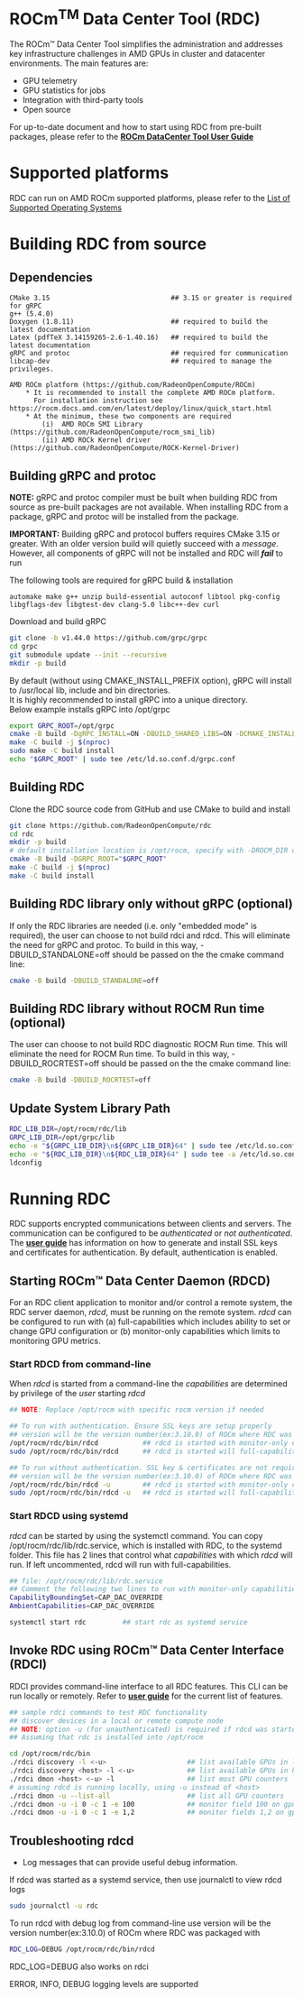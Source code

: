 # ROCm<sup>TM</sup> Data Center Tool (RDC)

The ROCm™ Data Center Tool simplifies the administration and addresses key infrastructure challenges in AMD GPUs in cluster and datacenter environments. The main features are:

- GPU telemetry
- GPU statistics for jobs
- Integration with third-party tools
- Open source

For up-to-date document and how to start using RDC from pre-built packages, please refer to the [**ROCm DataCenter Tool User Guide**](https://rocm.docs.amd.com/projects/rdc/en/latest/)

# Supported platforms
RDC can run on AMD ROCm supported platforms, please refer to the [List of Supported Operating Systems](https://rocm.docs.amd.com/en/latest/release/gpu_os_support.html)

# Building RDC from source

## Dependencies

    CMake 3.15                              ## 3.15 or greater is required for gRPC
    g++ (5.4.0)
    Doxygen (1.8.11)                        ## required to build the latest documentation
    Latex (pdfTeX 3.14159265-2.6-1.40.16)   ## required to build the latest documentation
    gRPC and protoc                         ## required for communication
    libcap-dev                              ## required to manage the privileges.

    AMD ROCm platform (https://github.com/RadeonOpenCompute/ROCm)
        * It is recommended to install the complete AMD ROCm platform.
          For installation instruction see https://rocm.docs.amd.com/en/latest/deploy/linux/quick_start.html
        * At the minimum, these two components are required
            (i)  AMD ROCm SMI Library (https://github.com/RadeonOpenCompute/rocm_smi_lib)
            (ii) AMD ROCk Kernel driver (https://github.com/RadeonOpenCompute/ROCK-Kernel-Driver)

## Building gRPC and protoc

**NOTE:** gRPC and protoc compiler must be built when building RDC from source as pre-built packages are not available. When installing RDC from a package, gRPC and protoc will be installed from the package.

**IMPORTANT:** Building gRPC and protocol buffers requires CMake 3.15 or greater. With an older version build will quietly succeed with a *message*. However, all components of gRPC will not be installed and RDC will ***fail*** to run

The following tools are required for gRPC build & installation

    automake make g++ unzip build-essential autoconf libtool pkg-config libgflags-dev libgtest-dev clang-5.0 libc++-dev curl

Download and build gRPC
```bash
git clone -b v1.44.0 https://github.com/grpc/grpc
cd grpc
git submodule update --init --recursive
mkdir -p build
```

By default (without using CMAKE_INSTALL_PREFIX option), gRPC will install to /usr/local lib, include and bin directories.  
It is highly recommended to install gRPC into a unique directory.  
Below example installs gRPC into /opt/grpc

```bash
export GRPC_ROOT=/opt/grpc
cmake -B build -DgRPC_INSTALL=ON -DBUILD_SHARED_LIBS=ON -DCMAKE_INSTALL_PREFIX="$GRPC_ROOT"
make -C build -j $(nproc)
sudo make -C build install
echo "$GRPC_ROOT" | sudo tee /etc/ld.so.conf.d/grpc.conf
```

## Building RDC

Clone the RDC source code from GitHub and use CMake to build and install

```bash
git clone https://github.com/RadeonOpenCompute/rdc
cd rdc
mkdir -p build
# default installation location is /opt/rocm, specify with -DROCM_DIR or -DCMAKE_INSTALL_PREFIX
cmake -B build -DGRPC_ROOT="$GRPC_ROOT"
make -C build -j $(nproc)
make -C build install
```

## Building RDC library only without gRPC (optional)

If only the RDC libraries are needed (i.e. only "embedded mode" is required), the user can choose to not build rdci and rdcd. This will eliminate the need for gRPC and protoc. To build in this way, -DBUILD_STANDALONE=off should be passed on the the cmake command line:

```bash
cmake -B build -DBUILD_STANDALONE=off
```

## Building RDC library without ROCM Run time (optional)

The user can choose to not build RDC diagnostic ROCM Run time. This will eliminate the need for ROCM Run time. To build in this way, -DBUILD_ROCRTEST=off should be passed on the the cmake command line:

```bash
cmake -B build -DBUILD_ROCRTEST=off
```

## Update System Library Path

```bash
RDC_LIB_DIR=/opt/rocm/rdc/lib
GRPC_LIB_DIR=/opt/grpc/lib
echo -e "${GRPC_LIB_DIR}\n${GRPC_LIB_DIR}64" | sudo tee /etc/ld.so.conf.d/x86_64-librdc_client.conf
echo -e "${RDC_LIB_DIR}\n${RDC_LIB_DIR}64" | sudo tee -a /etc/ld.so.conf.d/x86_64-librdc_client.conf
ldconfig
```

# Running RDC
RDC supports encrypted communications between clients and servers. The
communication can be configured to be *authenticated* or *not authenticated*. The [**user guide**](https://rocm.docs.amd.com/projects/rdc/en/latest/) has information on how to generate and install SSL keys and certificates for authentication. By default, authentication is enabled.

## Starting ROCm™ Data Center Daemon (RDCD)
For an RDC client application to monitor and/or control a remote system, the RDC server daemon, *rdcd*, must be running on the remote system. *rdcd* can be configured to run with (a) full-capabilities which includes ability to set or change GPU configuration or (b) monitor-only capabilities which limits to monitoring GPU metrics.

### Start RDCD from command-line
When *rdcd* is started from a command-line the *capabilities* are determined by privilege of the *user* starting *rdcd*

```bash
## NOTE: Replace /opt/rocm with specific rocm version if needed

## To run with authentication. Ensure SSL keys are setup properly
## version will be the version number(ex:3.10.0) of ROCm where RDC was packaged with
/opt/rocm/rdc/bin/rdcd           ## rdcd is started with monitor-only capabilities
sudo /opt/rocm/rdc/bin/rdcd      ## rdcd is started will full-capabilities

## To run without authentication. SSL key & certificates are not required.
## version will be the version number(ex:3.10.0) of ROCm where RDC was packaged with
/opt/rocm/rdc/bin/rdcd -u        ## rdcd is started with monitor-only capabilities
sudo /opt/rocm/rdc/bin/rdcd -u   ## rdcd is started will full-capabilities
```

### Start RDCD using systemd
*rdcd* can be started by using the systemctl command. You can copy /opt/rocm/rdc/lib/rdc.service, which is installed with RDC, to the systemd folder. This file has 2 lines that control what *capabilities* with which *rdcd* will run. If left uncommented, rdcd will run with full-capabilities.

```bash
## file: /opt/rocm/rdc/lib/rdc.service
## Comment the following two lines to run with monitor-only capabilities
CapabilityBoundingSet=CAP_DAC_OVERRIDE
AmbientCapabilities=CAP_DAC_OVERRIDE
```

```bash
systemctl start rdc         ## start rdc as systemd service
```

## Invoke RDC using ROCm™ Data Center Interface (RDCI)
RDCI provides command-line interface to all RDC features. This CLI can be run locally or remotely. Refer to [**user guide**](https://rocm.docs.amd.com/projects/rdc/en/latest/user_guide/features.html) for the current list of features.

```bash
## sample rdci commands to test RDC functionality
## discover devices in a local or remote compute node
## NOTE: option -u (for unauthenticated) is required if rdcd was started in this mode
## Assuming that rdc is installed into /opt/rocm

cd /opt/rocm/rdc/bin
./rdci discovery -l <-u>                    ## list available GPUs in localhost
./rdci discovery <host> -l <-u>             ## list available GPUs in host machine
./rdci dmon <host> <-u> -l                  ## list most GPU counters
# assuming rdcd is running locally, using -u instead of <host>
./rdci dmon -u --list-all                   ## list all GPU counters
./rdci dmon -u -i 0 -c 1 -e 100             ## monitor field 100 on gpu 0 for count of 1
./rdci dmon -u -i 0 -c 1 -e 1,2             ## monitor fields 1,2 on gpu 0 for count of 1
```

## Troubleshooting rdcd

- Log messages that can provide useful debug information.

If rdcd was started as a systemd service, then use journalctl to view rdcd logs
```bash
sudo journalctl -u rdc
```

To run rdcd with debug log from command-line use
version will be the version number(ex:3.10.0) of ROCm where RDC was packaged with
```bash
RDC_LOG=DEBUG /opt/rocm/rdc/bin/rdcd
```

RDC_LOG=DEBUG also works on rdci

ERROR, INFO, DEBUG logging levels are supported
